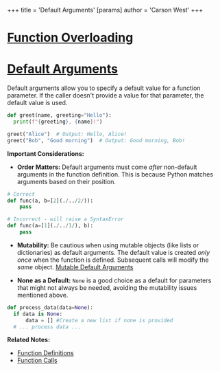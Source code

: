 +++
 title = 'Default Arguments'
[params]
	author = 'Carson West'
+++
# [Function Overloading](./../function-overloading/)
# [Default Arguments](./../default-arguments/) 
Default arguments allow you to specify a default value for a function parameter. If the caller doesn't provide a value for that parameter, the default value is used.

```python
def greet(name, greeting="Hello"):
  print(f"{greeting}, {name}!")

greet("Alice")  # Output: Hello, Alice!
greet("Bob", "Good morning")  # Output: Good morning, Bob!
```

**Important Considerations:**

* **Order Matters:** Default arguments must come *after* non-default arguments in the function definition.  This is because Python matches arguments based on their position.

```python
# Correct
def func(a, b=[2](./../2/)):
    pass

# Incorrect - will raise a SyntaxError
def func(a=[1](./../1/), b):
    pass
```

* **Mutability:** Be cautious when using mutable objects (like lists or dictionaries) as default arguments. The default value is created *only once* when the function is defined. Subsequent calls will modify the *same* object. [Mutable Default Arguments](./../mutable-default-arguments/)

* **None as a Default:**  `None` is a good choice as a default for parameters that might not always be needed, avoiding the mutability issues mentioned above.

```python
def process_data(data=None):
  if data is None:
      data = [] #Create a new list if none is provided
  # ... process data ...
```


**Related Notes:**

* [Function Definitions](./../function-definitions/)
* [Function Calls](./../function-calls/)

